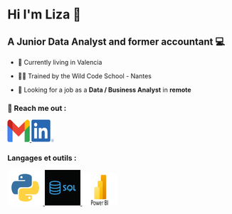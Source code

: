 # Hi I'm Liza 👋
                
## A Junior Data Analyst and former accountant 💻

- 📍  Currently living in Valencia 

- 🐱‍👤 Trained by the Wild Code School - Nantes

- 🤝 Looking for a job as a **Data / Business Analyst** in **remote**

### 📧 Reach me out :

<a href="mailto:fontaineliza@gmail.com">
  <img src="https://github.com/LizaFontaine/Liza/blob/main/t%C3%A9l%C3%A9chargement.png?raw=true" alt="Gmail" width="50" height="50">
</a>

<a href="https://https://www.linkedin.com/in/liza-fontaine/">
  <img src="https://github.com/LizaFontaine/Liza/blob/main/LI-In-Bug.png?raw=true" alt="LinkedIn" width="50" height="50">
</a>

### Langages et outils : 

<a href="https://www.python.org/">
  <img src="https://github.com/LizaFontaine/Liza/blob/main/Python.png?raw=true" alt="Gmail" width="80" height="80">
</a>

<a href="https://www.w3schools.com/sql/sql_intro.asp">
  <img src="https://github.com/LizaFontaine/Liza/blob/main/SQL.png?raw=true" alt="Gmail" width="80" height="80">
</a>

<a href="https://www.microsoft.com/fr-fr/power-platform/products/power-bi">
  <img src="https://github.com/LizaFontaine/Liza/blob/main/Power%20BI.jpeg?raw=true" alt="Gmail" width="80" height="70">
</a>


